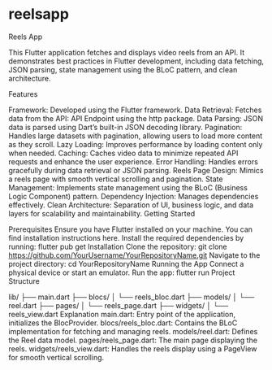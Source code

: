 # reelsapp

Reels App

This Flutter application fetches and displays video reels from an API. It demonstrates best practices in Flutter development, including data fetching, JSON parsing, state management using the BLoC pattern, and clean architecture.

Features

Framework: Developed using the Flutter framework.
Data Retrieval: Fetches data from the API: API Endpoint using the http package.
Data Parsing: JSON data is parsed using Dart’s built-in JSON decoding library.
Pagination: Handles large datasets with pagination, allowing users to load more content as they scroll.
Lazy Loading: Improves performance by loading content only when needed.
Caching: Caches video data to minimize repeated API requests and enhance the user experience.
Error Handling: Handles errors gracefully during data retrieval or JSON parsing.
Reels Page Design: Mimics a reels page with smooth vertical scrolling and pagination.
State Management: Implements state management using the BLoC (Business Logic Component) pattern.
Dependency Injection: Manages dependencies effectively.
Clean Architecture: Separation of UI, business logic, and data layers for scalability and maintainability.
Getting Started

Prerequisites
Ensure you have Flutter installed on your machine. You can find installation instructions here.
Install the required dependencies by running:
flutter pub get
Installation
Clone the repository:
git clone https://github.com/YourUsername/YourRepositoryName.git
Navigate to the project directory:
cd YourRepositoryName
Running the App
Connect a physical device or start an emulator.
Run the app:
flutter run
Project Structure

lib/
├── main.dart
├── blocs/
│   └── reels_bloc.dart
├── models/
│   └── reel.dart
├── pages/
│   └── reels_page.dart
├── widgets/
│   └── reels_view.dart
Explanation
main.dart: Entry point of the application, initializes the BlocProvider.
blocs/reels_bloc.dart: Contains the BLoC implementation for fetching and managing reels.
models/reel.dart: Defines the Reel data model.
pages/reels_page.dart: The main page displaying the reels.
widgets/reels_view.dart: Handles the reels display using a PageView for smooth vertical scrolling.

